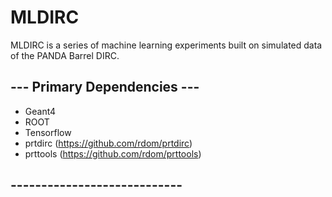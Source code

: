 # MLDIRC

MLDIRC is a series of machine learning experiments built on simulated data of the PANDA Barrel DIRC.

## --- Primary Dependencies ---

- Geant4
- ROOT
- Tensorflow
- prtdirc (https://github.com/rdom/prtdirc)
- prttools (https://github.com/rdom/prttools)

## ----------------------------
